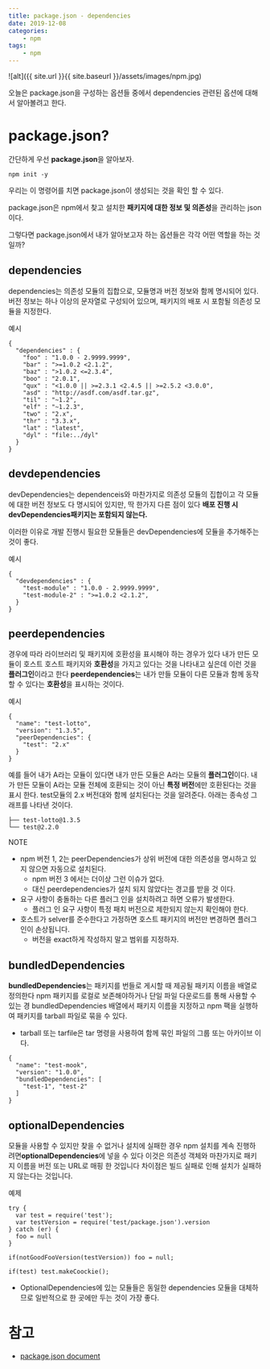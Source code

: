 ```yaml
---
title: package.json - dependencies
date: 2019-12-08
categories:
    - npm
tags:
    - npm
---
```


![alt]({{ site.url }}{{ site.baseurl }}/assets/images/npm.jpg)

오늘은 package.json을 구성하는 옵션들 중에서 dependencies 관련된 옵션에 대해서 알아볼려고 한다.

<!--more-->

# package.json?
간단하게 우선 **package.json**을 알아보자.
```
npm init -y
```
우리는 이 명령어를 치면 package.json이 생성되는 것을 확인 할 수 있다.

package.json은 npm에서 찾고 설치한 **패키지에 대한 정보 및 의존성**을 관리하는 json이다.

그렇다면 package.json에서 내가 알아보고자 하는 옵션들은 각각 어떤 역할을 하는 것일까?

## dependencies
dependencies는 의존성 모듈의 집합으로, 모듈명과 버전 정보와 함께 명시되어 있다.
버전 정보는 하나 이상의 문자열로 구성되어 있으며, 패키지의 배포 시 포함될 의존성 모듈을 지정한다.

예시
```
{ 
  "dependencies" : { 
    "foo" : "1.0.0 - 2.9999.9999", 
    "bar" : ">=1.0.2 <2.1.2", 
    "baz" : ">1.0.2 <=2.3.4", 
    "boo" : "2.0.1", 
    "qux" : "<1.0.0 || >=2.3.1 <2.4.5 || >=2.5.2 <3.0.0", 
    "asd" : "http://asdf.com/asdf.tar.gz", 
    "til" : "~1.2", 
    "elf" : "~1.2.3", 
    "two" : "2.x", 
    "thr" : "3.3.x", 
    "lat" : "latest", 
    "dyl" : "file:../dyl"
  }
}
```

## devdependencies
devDependencies는 dependenceis와 마찬가지로 의존성 모듈의 집합이고
각 모듈에 대한 버전 정보도 다 명시되어 있지만, 딱 한가지 다른 점이 있다
**배포 진행 시 devDependencies패키지는 포함되지 않는다.**

이러한 이유로 개발 진행시 필요한 모듈들은 devDependencies에 모듈을 추가해주는 것이 좋다.

예시
```
{ 
  "devdependencies" : { 
    "test-module" : "1.0.0 - 2.9999.9999", 
    "test-module-2" : ">=1.0.2 <2.1.2", 
  }
}
```

## peerdependencies
경우에 따라 라이브러리 및 패키지에 호환성을 표시해야 하는 경우가 있다
내가 만든 모듈이 호스트 호스트 패키지와 **호환성**을 가지고 있다는 것을 나타내고 싶은데 이런 것을 **플러그인**이라고 한다
**peerdependencies**는 내가 만들 모듈이 다른 모듈과 함께 동작할 수 있다는 **호환성**을 표시하는 것이다.

예시
```
{
  "name": "test-lotto",
  "version": "1.3.5",
  "peerDependencies": {
    "test": "2.x"
  }
}
```
예를 들어 내가 A라는 모듈이 있다면 내가 만든 모듈은 A라는 모듈의 **플러그인**이다.
내가 만든 모듈이 A라는 모듈 전체에 호환되는 것이 아닌 **특정 버전**에만 호환된다는 것을 표시 한다.
test모듈의 2.x 버전대와 함께 설치된다는 것을 알려준다.
아래는 종속성 그래프를 나타낸 것이다.
```
├── test-lotto@1.3.5
└── test@2.2.0
```
NOTE
  - npm 버전 1, 2는 peerDependencies가 상위 버전에 대한 의존성을 명시하고 있지 않으면 자동으로 설치된다.
    - npm 버전 3 에서는 더이상 그런 이슈가 없다.
    - 대신 peerdependencies가 설치 되지 않았다는 경고를 받을 것 이다.
  - 요구 사항이 충돌하는 다른 플러그 인을 설치하려고 하면 오류가 발생한다.
    - 플러그 인 요구 사항이 특정 패치 버전으로 제한되지 않는지 확인해야 한다.
  - 호스트가 selver를 준수한다고 가정하면 호스트 패키지의 버전만 변경하면 플러그 인이 손상됩니다.
    - 버전을 exact하게 작성하지 말고 범위를 지정하자.

## bundledDependencies
**bundledDependencies**는 패키지를 번들로 게시할 때 제공될 패키지 이름을 배열로 정의한다
npm 패키지를 로컬로 보존해야하거나 단일 파일 다운로드를 통해 사용할 수있는 경
bundledDependencies 배열에서 패키지 이름을 지정하고 npm 팩을 실행하여 패키지를 tarball 파일로 묶을 수 있다.
  - tarball 또는 tarfile은 tar 명령을 사용하여 함께 묶인 파일의 그룹 또는 아카이브 이다.
```
{
  "name": "test-mook",
  "version": "1.0.0",
  "bundledDependencies": [
    "test-1", "test-2"
  ]
}
```

## optionalDependencies
모듈을 사용할 수 있지만 찾을 수 없거나 설치에 실패한 경우 npm 설치를 계속 진행하려면**optionalDependencies**에 넣을 수 있다
이것은 의존성 객체와 마찬가지로 패키지 이름을 버전 또는 URL로 매핑 한 것입니다
차이점은 빌드 실패로 인해 설치가 실패하지 않는다는 것입니다.

예제
```
try {
  var test = require('test');
  var testVersion = require('test/package.json').version
} catch (er) {
  foo = null
}

if(notGoodFooVersion(testVersion)) foo = null;

if(test) test.makeCoockie();
```
- OptionalDependencies에 있는 모듈들은 동일한 dependencies 모듈을 대체하므로 일반적으로 한 곳에만 두는 것이 가장 좋다.

# 참고
- [package.json document](https://docs.npmjs.com/files/package.json)